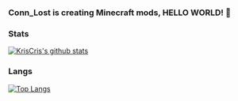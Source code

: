 ### Conn_Lost is creating Minecraft mods, HELLO WORLD! 👋

### Stats
[![KrisCris's github stats](https://github-readme-stats.vercel.app/api?username=KrisCris&count_private=true&show_icons=true&theme=dracula)](https://github.com/anuraghazra/github-readme-stats)


### Langs
[![Top Langs](https://github-readme-stats.vercel.app/api/top-langs/?username=KrisCris&layout=compact)](https://github.com/anuraghazra/github-readme-stats)
